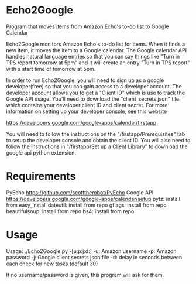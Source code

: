 # Echo2Google

Program that moves items from Amazon Echo's to-do list to Google Calendar

Echo2Google monitors Amazon Echo's to-do list for items.  When it finds a new item, it moves the item 
to a Google calendar.  The Google calendar API handles natural language entries so that you can say
things like "Turn in TPS report tomorrow at 5pm" and it will create an entry "Turn in TPS report" with
a start time of tomorrow at 5pm.

In order to run Echo2Google, you will need to sign up as a google developer(free) so that you can gain
access to a developer account.  The developer account allows you to get a "Client ID" which is use to
track the Google API usage.  You'll need to download the "client_secrets.json" file which contains your
developer client ID and client secret.  For more information on setting up your developer console, see
this website

https://developers.google.com/google-apps/calendar/firstapp

You will need to follow the instructions on the "/firstapp/Prerequisites" tab to setup the developer
console and obtain the client ID.  You will also need to follow the instructions in "/firstapp/Set up a 
Client Library" to download the google api python extension.

# Requirements
PyEcho https://github.com/scotttherobot/PyEcho
Google API https://developers.google.com/google-apps/calendar/setup
pytz: install from easy_install
dateutil: install from repo
gflags: install from repo
beautifulsoup: install from repo
bs4: install from repo

# Usage
Usage:  ./Echo2Google.py  -[u:p:j:d:]
   -u: Amazon username
   -p: Amazon password
   -j: Google client secrets json file
   -d: delay in seconds between each check for new tasks (default 30)

   If no username/password is given, this program will ask for them.
